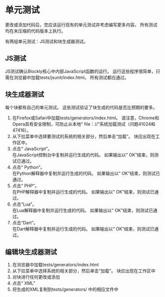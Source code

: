 # 单元测试

更改或添加代码后，您应该运行现有的单元测试并考虑编写更多内容。 所有测试均在未压缩的代码版本上执行。

有两组单元测试：JS测试和块生成器测试。

## JS测试

JS测试确认Blockly核心中内部JavaScript函数的运行。 运行这些程序很简单，只需在浏览器中加载tests/jsunit/index.html。 所有测试都应通过。

## 块生成器测试

每个块都有自己的单元测试。 这些测试验证了块生成的代码是否比预期的要多。

1. 在Firefox或Safari中加载tests/generators/index.html。 请注意，Chrome和Opera具有安全限制，可防止从本地“ file：//”系统加载测试（问题41024和47416）。
2. 从下拉菜单中选择要测试的系统的相关部分，然后单击“加载”。 块应出现在工作区中。
3. 点击“ JavaScript”。<br/>在JavaScript控制台中复制并运行生成的代码。 如果输出以“ OK”结束，则测试已通过。
4. 点击“ Python”。<br/>在Python解释器中复制并运行生成的代码。 如果输出以“ OK”结束，则测试已通过。
5. 点击“ PHP”。<br/>在PHP解释器中复制并运行生成的代码。 如果输出以“ OK”结束，则测试已通过。
6. 点击“Lua”。<br/>在Lua解释器中复制并运行生成的代码。 如果输出以“ OK”结束，则测试已通过。
7. 点击“Dart”。<br/>在Dart解释器中复制并运行生成的代码。 如果输出以“ OK”结束，则测试已通过。

## 编辑块生成器测试

1. 在浏览器中加载tests/generators/index.html
2. 从下拉菜单中选择系统的相关部分，然后单击“加载”。 块应出现在工作区中
3. 对块进行任何更改或添加
4. 点击“ XML”
5. 将生成的XML复制到tests/generators/ 中的相应文件中